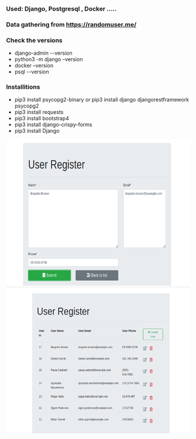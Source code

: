 
### Used: Django, Postgresql , Docker ..... 

### Data gathering from https://randomuser.me/

### Check the versions
- django-admin --version
- python3 -m django –version
- docker –version
- psql --version

### Installitions
- pip3 install psycopg2-binary or pip3 install django djangorestframework psycopg2
- pip3 install requests
- pip3 install bootstrap4
- pip3 install django-crispy-forms
- pip3 install Django

<img src="demo/static/images/include.png" alt="view"	width="700" height="400" /> 


<img src="demo/static/images/list.png" alt="view"	width="700" height="400" /> 
